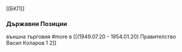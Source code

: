 [[БКП]]

### Държавни Позиции
външна търговия #more в [[(1949.07.20 - 1954.01.20) Правителство Васил Коларов 1 2]]